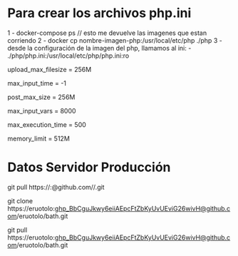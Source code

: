 # Para crear los archivos php.ini

1 - docker-compose ps // esto me devuelve las imagenes que estan corriendo
2 - docker cp nombre-imagen-php:/usr/local/etc/php ./php
3 - desde la configuración de la imagen del php, llamamos al ini:
    - ./php/php.ini:/usr/local/etc/php/php.ini:ro


upload_max_filesize = 256M

max_input_time = -1

post_max_size = 256M

max_input_vars = 8000

max_execution_time = 500

memory_limit = 512M


# Datos Servidor Producción


git pull https://<usuario>:<TOKEN>@github.com/<usuario>/<proyecto>.git

git clone https://eruotolo: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@github.com/eruotolo/bath.git

git pull https://eruotolo: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@github.com/eruotolo/bath.git